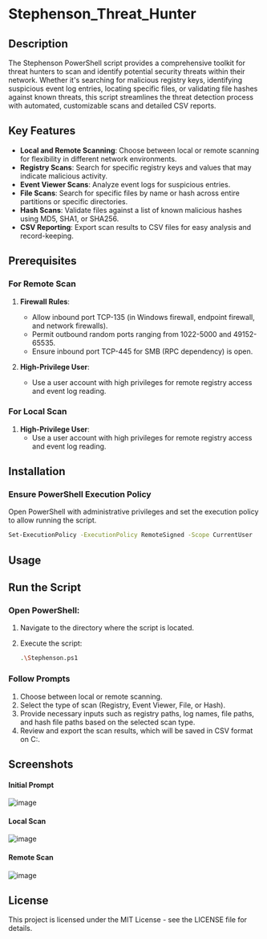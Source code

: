 # Stephenson_Threat_Hunter

## Description

The Stephenson PowerShell script provides a comprehensive toolkit for threat hunters to scan and identify potential security threats within their network. Whether it's searching for malicious registry keys, identifying suspicious event log entries, locating specific files, or validating file hashes against known threats, this script streamlines the threat detection process with automated, customizable scans and detailed CSV reports.

## Key Features

- **Local and Remote Scanning**: Choose between local or remote scanning for flexibility in different network environments.
- **Registry Scans**: Search for specific registry keys and values that may indicate malicious activity.
- **Event Viewer Scans**: Analyze event logs for suspicious entries.
- **File Scans**: Search for specific files by name or hash across entire partitions or specific directories.
- **Hash Scans**: Validate files against a list of known malicious hashes using MD5, SHA1, or SHA256.
- **CSV Reporting**: Export scan results to CSV files for easy analysis and record-keeping.

## Prerequisites

### For Remote Scan

1. **Firewall Rules**:
   - Allow inbound port TCP-135 (in Windows firewall, endpoint firewall, and network firewalls).
   - Permit outbound random ports ranging from 1022-5000 and 49152-65535.
   - Ensure inbound port TCP-445 for SMB (RPC dependency) is open.

2. **High-Privilege User**:
   - Use a user account with high privileges for remote registry access and event log reading.

### For Local Scan

1. **High-Privilege User**:
   - Use a user account with high privileges for remote registry access and event log reading.

## Installation

### Ensure PowerShell Execution Policy

Open PowerShell with administrative privileges and set the execution policy to allow running the script.

   ```sh
   Set-ExecutionPolicy -ExecutionPolicy RemoteSigned -Scope CurrentUser
   ```
## Usage

## Run the Script

### Open PowerShell:

1. Navigate to the directory where the script is located.
2. Execute the script:

    ```sh
    .\Stephenson.ps1
    ```

### Follow Prompts

1. Choose between local or remote scanning.
2. Select the type of scan (Registry, Event Viewer, File, or Hash).
3. Provide necessary inputs such as registry paths, log names, file paths, and hash file paths based on the selected scan type.
4. Review and export the scan results, which will be saved in CSV format on C:\.

## Screenshots

#### Initial Prompt

![image](https://github.com/muhammadtalaat/Stephenson_Threat_Hunter/assets/167099589/1a5dc44c-279f-41b2-b1be-c0c496d8e161)

#### Local Scan

![image](https://github.com/muhammadtalaat/Stephenson_Threat_Hunter/assets/167099589/567fb534-022d-4050-ae05-fd78f14f84fb)

#### Remote Scan

![image](https://github.com/muhammadtalaat/Stephenson_Threat_Hunter/assets/167099589/01965817-0734-4138-b45b-53d5706100fa)

## License

This project is licensed under the MIT License - see the LICENSE file for details.

